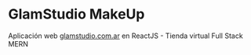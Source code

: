 # GlamStudio MakeUp
Aplicación web [glamstudio.com.ar] en ReactJS - Tienda virtual Full Stack MERN


 [glamstudio.com.ar]: <http://glamstudio.com.ar>